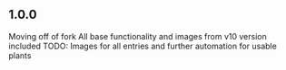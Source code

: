 1.0.0
-------
Moving off of fork
All base functionality and images from v10 version included 
TODO: Images for all entries and further automation for usable plants
